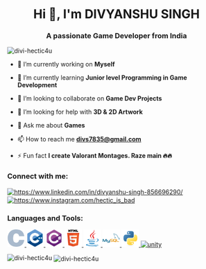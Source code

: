 <h1 align="center">Hi 👋, I'm DIVYANSHU SINGH</h1>
<h3 align="center">A passionate Game Developer from India</h3>

<p align="left"> <img src="https://komarev.com/ghpvc/?username=divi-hectic4u&label=Profile%20views&color=0e75b6&style=flat" alt="divi-hectic4u" /> </p>

- 🔭 I’m currently working on **Myself**

- 🌱 I’m currently learning **Junior level Programming in Game Development**

- 👯 I’m looking to collaborate on **Game Dev Projects**

- 🤝 I’m looking for help with **3D & 2D Artwork**

- 💬 Ask me about **Games**

- 📫 How to reach me **divs7835@gmail.com**

- ⚡ Fun fact **I create Valorant Montages. Raze main 🔥🔥**

<h3 align="left">Connect with me:</h3>
<p align="left">
<a href="https://linkedin.com/in/https://www.linkedin.com/in/divyanshu-singh-856696290/" target="blank"><img align="center" src="https://raw.githubusercontent.com/rahuldkjain/github-profile-readme-generator/master/src/images/icons/Social/linked-in-alt.svg" alt="https://www.linkedin.com/in/divyanshu-singh-856696290/" height="30" width="40" /></a>
<a href="https://instagram.com/https://www.instagram.com/hectic_is_bad" target="blank"><img align="center" src="https://raw.githubusercontent.com/rahuldkjain/github-profile-readme-generator/master/src/images/icons/Social/instagram.svg" alt="https://www.instagram.com/hectic_is_bad" height="30" width="40" /></a>
</p>

<h3 align="left">Languages and Tools:</h3>
<p align="left"> <a href="https://www.cprogramming.com/" target="_blank" rel="noreferrer"> <img src="https://raw.githubusercontent.com/devicons/devicon/master/icons/c/c-original.svg" alt="c" width="40" height="40"/> </a> <a href="https://www.w3schools.com/cpp/" target="_blank" rel="noreferrer"> <img src="https://raw.githubusercontent.com/devicons/devicon/master/icons/cplusplus/cplusplus-original.svg" alt="cplusplus" width="40" height="40"/> </a> <a href="https://www.w3schools.com/cs/" target="_blank" rel="noreferrer"> <img src="https://raw.githubusercontent.com/devicons/devicon/master/icons/csharp/csharp-original.svg" alt="csharp" width="40" height="40"/> </a> <a href="https://www.w3.org/html/" target="_blank" rel="noreferrer"> <img src="https://raw.githubusercontent.com/devicons/devicon/master/icons/html5/html5-original-wordmark.svg" alt="html5" width="40" height="40"/> </a> <a href="https://www.java.com" target="_blank" rel="noreferrer"> <img src="https://raw.githubusercontent.com/devicons/devicon/master/icons/java/java-original.svg" alt="java" width="40" height="40"/> </a> <a href="https://www.mysql.com/" target="_blank" rel="noreferrer"> <img src="https://raw.githubusercontent.com/devicons/devicon/master/icons/mysql/mysql-original-wordmark.svg" alt="mysql" width="40" height="40"/> </a> <a href="https://www.python.org" target="_blank" rel="noreferrer"> <img src="https://raw.githubusercontent.com/devicons/devicon/master/icons/python/python-original.svg" alt="python" width="40" height="40"/> </a> <a href="https://unity.com/" target="_blank" rel="noreferrer"> <img src="https://www.vectorlogo.zone/logos/unity3d/unity3d-icon.svg" alt="unity" width="40" height="40"/> </a> </p>

<p><img align="left" src="https://github-readme-stats.vercel.app/api/top-langs?username=divi-hectic4u&show_icons=true&locale=en&layout=compact" alt="divi-hectic4u" /></p>

<p>&nbsp;<img align="center" src="https://github-readme-stats.vercel.app/api?username=divi-hectic4u&show_icons=true&locale=en" alt="divi-hectic4u" /></p>
